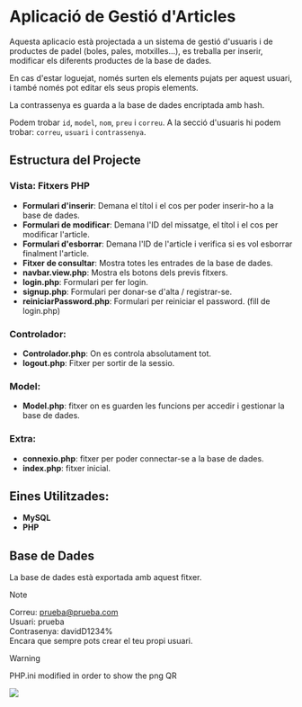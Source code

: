 # Aplicació de Gestió d'Articles

Aquesta aplicacio està projectada a un sistema de gestió d'usuaris i de productes de padel (boles, pales, motxilles...), es treballa per inserir, modificar els diferents 
productes de la base de dades.

En cas d'estar loguejat, només surten els elements pujats per aquest usuari, i també només pot editar els seus propis elements.

La contrassenya es guarda a la base de dades encriptada amb hash.

Podem trobar `id`, `model`, `nom`, `preu` i `correu`.
A la secció d'usuaris hi podem trobar: `correu`, `usuari` i `contrassenya`.

## Estructura del Projecte

### Vista: Fitxers PHP

- **Formulari d'inserir**: Demana el títol i el cos per poder inserir-ho a la base de dades.
- **Formulari de modificar**: Demana l'ID del missatge, el títol i el cos per modificar l'article.
- **Formulari d'esborrar**: Demana l'ID de l'article i verifica si es vol esborrar finalment l'article.
- **Fitxer de consultar**: Mostra totes les entrades de la base de dades.
- **navbar.view.php**: Mostra els botons dels previs fitxers.
- **login.php**: Formulari per fer login.
- **signup.php**: Formulari per donar-se d'alta / registrar-se.
- **reiniciarPassword.php**: Formulari per reiniciar el password. (fill de login.php)

### Controlador: 
 - **Controlador.php**: On es controla absolutament tot.
 - **logout.php**: Fitxer per sortir de la sessio.
   
### Model:
- **Model.php**: fitxer on es guarden les funcions per accedir i gestionar la base de dades.

### Extra: 
- **connexio.php**: fitxer per poder connectar-se a la base de dades.
- **index.php**: fitxer inicial.
## Eines Utilitzades:
- **MySQL**
- **PHP**

## Base de Dades

La base de dades està exportada amb aquest fitxer.

> [!NOTE]
> Correu: prueba@prueba.com <br>
> Usuari: prueba <br>
> Contrasenya: davidD1234% <br>
> Encara que sempre pots crear el teu propi usuari. <br>


> [!WARNING]
> PHP.ini modified in order to show the png QR
> 
> <img src="https://github.com/user-attachments/assets/eb911b96-b7e8-4c87-a8c1-eac7caafcdd6" width:120px>



